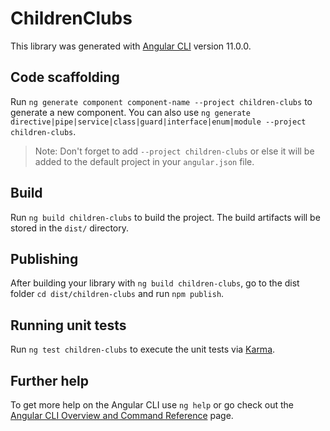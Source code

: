# ChildrenClubs

This library was generated with [Angular CLI](https://github.com/angular/angular-cli) version 11.0.0.

## Code scaffolding

Run `ng generate component component-name --project children-clubs` to generate a new component. You can also use `ng generate directive|pipe|service|class|guard|interface|enum|module --project children-clubs`.
> Note: Don't forget to add `--project children-clubs` or else it will be added to the default project in your `angular.json` file. 

## Build

Run `ng build children-clubs` to build the project. The build artifacts will be stored in the `dist/` directory.

## Publishing

After building your library with `ng build children-clubs`, go to the dist folder `cd dist/children-clubs` and run `npm publish`.

## Running unit tests

Run `ng test children-clubs` to execute the unit tests via [Karma](https://karma-runner.github.io).

## Further help

To get more help on the Angular CLI use `ng help` or go check out the [Angular CLI Overview and Command Reference](https://angular.io/cli) page.
